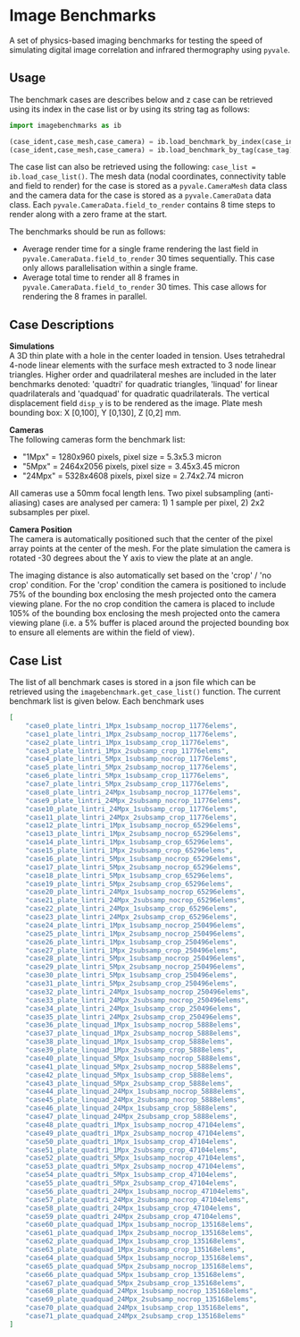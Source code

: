 # Image Benchmarks
A set of physics-based imaging benchmarks for testing the speed of simulating digital image correlation and infrared thermography using `pyvale`.

## Usage
The benchmark cases are describes below and z case can be retrieved using its index in the case list or by using its string tag as follows:

```python
import imagebenchmarks as ib

(case_ident,case_mesh,case_camera) = ib.load_benchmark_by_index(case_index)
(case_ident,case_mesh,case_camera) = ib.load_benchmark_by_tag(case_tag)
```

The case list can also be retrieved using the following: `case_list = ib.load_case_list()`. The mesh data (nodal coordinates, connectivity table and field to render) for the case is stored as a `pyvale.CameraMesh` data class and the camera data for the case is stored as a `pyvale.CameraData` data class. Each `pyvale.CameraData.field_to_render` contains 8 time steps to render along with a zero frame at the start.

The benchmarks should be run as follows:
- Average render time for a single frame rendering the last field in `pyvale.CameraData.field_to_render` 30 times sequentially. This case only allows parallelisation within a single frame.
- Average total time to render all 8 frames in `pyvale.CameraData.field_to_render` 30 times. This case allows for rendering the 8 frames in parallel.

## Case Descriptions

**Simulations**<br>
A 3D thin plate with a hole in the center loaded in tension. Uses tetrahedral 4-node linear elements with the surface mesh extracted to 3 node linear triangles. Higher order and quadrilateral meshes are included in the later benchmarks denoted: 'quadtri' for quadratic triangles, 'linquad' for linear quadrilaterals and 'quadquad' for quadratic quadrilaterals. The vertical displacement field `disp_y` is to be rendered as the image. Plate mesh bounding box: X [0,100], Y [0,130], Z [0,2] mm.

**Cameras**<br>
The following cameras form the benchmark list:
- "1Mpx" = 1280x960 pixels, pixel size = 5.3x5.3 micron
- "5Mpx" = 2464x2056 pixels, pixel size = 3.45x3.45 micron
- "24Mpx" = 5328x4608 pixels, pixel size = 2.74x2.74 micron

All cameras use a 50mm focal length lens. Two pixel subsampling (anti-aliasing) cases are analysed per camera: 1) 1 sample per pixel, 2) 2x2 subsamples per pixel.

**Camera Position**<br>
The camera is automatically positioned such that the center of the pixel array points at the center of the mesh. For the plate simulation the camera is rotated -30 degrees about the Y axis to view the plate at an angle.

The imaging distance is also automatically set based on the 'crop' / 'no crop' condition. For the 'crop' condition the camera is positioned to include 75% of the bounding box enclosing the mesh projected onto the camera viewing plane. For the no crop condition the camera is placed to include 105% of the bounding box enclosing the mesh projected onto the camera viewing plane (i.e. a 5% buffer is placed around the projected bounding box to ensure all elements are within the field of view).

## Case List
The list of all benchmark cases is stored in a json file which can be retrieved using the `imagebenchmark.get_case_list()` function. The current benchmark list is given below. Each benchmark uses
```json
[
    "case0_plate_lintri_1Mpx_1subsamp_nocrop_11776elems",
    "case1_plate_lintri_1Mpx_2subsamp_nocrop_11776elems",
    "case2_plate_lintri_1Mpx_1subsamp_crop_11776elems",
    "case3_plate_lintri_1Mpx_2subsamp_crop_11776elems",
    "case4_plate_lintri_5Mpx_1subsamp_nocrop_11776elems",
    "case5_plate_lintri_5Mpx_2subsamp_nocrop_11776elems",
    "case6_plate_lintri_5Mpx_1subsamp_crop_11776elems",
    "case7_plate_lintri_5Mpx_2subsamp_crop_11776elems",
    "case8_plate_lintri_24Mpx_1subsamp_nocrop_11776elems",
    "case9_plate_lintri_24Mpx_2subsamp_nocrop_11776elems",
    "case10_plate_lintri_24Mpx_1subsamp_crop_11776elems",
    "case11_plate_lintri_24Mpx_2subsamp_crop_11776elems",
    "case12_plate_lintri_1Mpx_1subsamp_nocrop_65296elems",
    "case13_plate_lintri_1Mpx_2subsamp_nocrop_65296elems",
    "case14_plate_lintri_1Mpx_1subsamp_crop_65296elems",
    "case15_plate_lintri_1Mpx_2subsamp_crop_65296elems",
    "case16_plate_lintri_5Mpx_1subsamp_nocrop_65296elems",
    "case17_plate_lintri_5Mpx_2subsamp_nocrop_65296elems",
    "case18_plate_lintri_5Mpx_1subsamp_crop_65296elems",
    "case19_plate_lintri_5Mpx_2subsamp_crop_65296elems",
    "case20_plate_lintri_24Mpx_1subsamp_nocrop_65296elems",
    "case21_plate_lintri_24Mpx_2subsamp_nocrop_65296elems",
    "case22_plate_lintri_24Mpx_1subsamp_crop_65296elems",
    "case23_plate_lintri_24Mpx_2subsamp_crop_65296elems",
    "case24_plate_lintri_1Mpx_1subsamp_nocrop_250496elems",
    "case25_plate_lintri_1Mpx_2subsamp_nocrop_250496elems",
    "case26_plate_lintri_1Mpx_1subsamp_crop_250496elems",
    "case27_plate_lintri_1Mpx_2subsamp_crop_250496elems",
    "case28_plate_lintri_5Mpx_1subsamp_nocrop_250496elems",
    "case29_plate_lintri_5Mpx_2subsamp_nocrop_250496elems",
    "case30_plate_lintri_5Mpx_1subsamp_crop_250496elems",
    "case31_plate_lintri_5Mpx_2subsamp_crop_250496elems",
    "case32_plate_lintri_24Mpx_1subsamp_nocrop_250496elems",
    "case33_plate_lintri_24Mpx_2subsamp_nocrop_250496elems",
    "case34_plate_lintri_24Mpx_1subsamp_crop_250496elems",
    "case35_plate_lintri_24Mpx_2subsamp_crop_250496elems",
    "case36_plate_linquad_1Mpx_1subsamp_nocrop_5888elems",
    "case37_plate_linquad_1Mpx_2subsamp_nocrop_5888elems",
    "case38_plate_linquad_1Mpx_1subsamp_crop_5888elems",
    "case39_plate_linquad_1Mpx_2subsamp_crop_5888elems",
    "case40_plate_linquad_5Mpx_1subsamp_nocrop_5888elems",
    "case41_plate_linquad_5Mpx_2subsamp_nocrop_5888elems",
    "case42_plate_linquad_5Mpx_1subsamp_crop_5888elems",
    "case43_plate_linquad_5Mpx_2subsamp_crop_5888elems",
    "case44_plate_linquad_24Mpx_1subsamp_nocrop_5888elems",
    "case45_plate_linquad_24Mpx_2subsamp_nocrop_5888elems",
    "case46_plate_linquad_24Mpx_1subsamp_crop_5888elems",
    "case47_plate_linquad_24Mpx_2subsamp_crop_5888elems",
    "case48_plate_quadtri_1Mpx_1subsamp_nocrop_47104elems",
    "case49_plate_quadtri_1Mpx_2subsamp_nocrop_47104elems",
    "case50_plate_quadtri_1Mpx_1subsamp_crop_47104elems",
    "case51_plate_quadtri_1Mpx_2subsamp_crop_47104elems",
    "case52_plate_quadtri_5Mpx_1subsamp_nocrop_47104elems",
    "case53_plate_quadtri_5Mpx_2subsamp_nocrop_47104elems",
    "case54_plate_quadtri_5Mpx_1subsamp_crop_47104elems",
    "case55_plate_quadtri_5Mpx_2subsamp_crop_47104elems",
    "case56_plate_quadtri_24Mpx_1subsamp_nocrop_47104elems",
    "case57_plate_quadtri_24Mpx_2subsamp_nocrop_47104elems",
    "case58_plate_quadtri_24Mpx_1subsamp_crop_47104elems",
    "case59_plate_quadtri_24Mpx_2subsamp_crop_47104elems",
    "case60_plate_quadquad_1Mpx_1subsamp_nocrop_135168elems",
    "case61_plate_quadquad_1Mpx_2subsamp_nocrop_135168elems",
    "case62_plate_quadquad_1Mpx_1subsamp_crop_135168elems",
    "case63_plate_quadquad_1Mpx_2subsamp_crop_135168elems",
    "case64_plate_quadquad_5Mpx_1subsamp_nocrop_135168elems",
    "case65_plate_quadquad_5Mpx_2subsamp_nocrop_135168elems",
    "case66_plate_quadquad_5Mpx_1subsamp_crop_135168elems",
    "case67_plate_quadquad_5Mpx_2subsamp_crop_135168elems",
    "case68_plate_quadquad_24Mpx_1subsamp_nocrop_135168elems",
    "case69_plate_quadquad_24Mpx_2subsamp_nocrop_135168elems",
    "case70_plate_quadquad_24Mpx_1subsamp_crop_135168elems",
    "case71_plate_quadquad_24Mpx_2subsamp_crop_135168elems"
]
```
